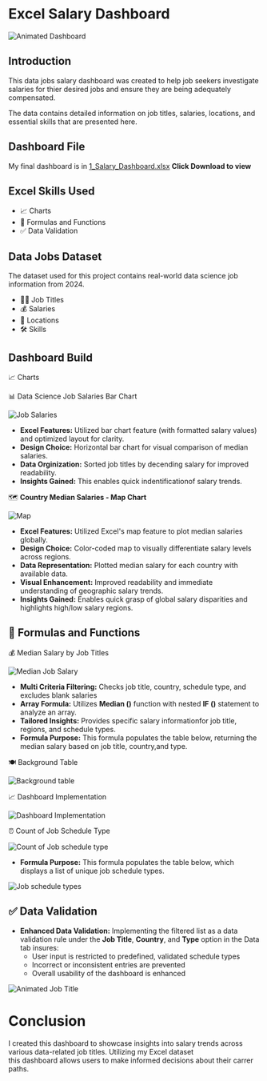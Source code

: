 # Excel Salary Dashboard
![Animated Dashboard](https://github.com/user-attachments/assets/5a6e7722-e382-4d8f-942f-548daddd5c14)  

## Introduction  
This data jobs salary dashboard was created to help job seekers investigate salaries for thier desired jobs and ensure they are being
adequately compensated.  

The data contains detailed information on job titles, salaries, locations, and essential skills that are presented here.  

## Dashboard File  
My final dashboard is in [1_Salary_Dashboard.xlsx](https://github.com/Mnord444/Excel_Project_Data-Analytics/tree/main/Project_1-Dashboard)  **Click Download to view**

## Excel Skills Used  
* 📈 Charts
* 🧮 Formulas and Functions
* ✅ Data Validation

## Data Jobs Dataset  
The dataset used for this project contains real-world data science job information from 2024.  
* 👨‍💼 Job Titles
* 💰 Salaries
* 📍 Locations
* 🛠️ Skills

## Dashboard Build  
📈 Charts  

📊 Data Science Job Salaries Bar Chart    

![Job Salaries](https://github.com/user-attachments/assets/51bc4f2b-f463-49dc-91a3-06a63c422537)  
* **Excel Features:** Utilized bar chart feature (with formatted salary values) and optimized layout for clarity.
* **Design Choice:** Horizontal bar chart for visual comparison of median salaries.
* **Data Orginization:** Sorted job titles by decending salary for improved readability.
* **Insights Gained:** This enables quick indentificationof salary trends.

🗺️ **Country Median Salaries - Map Chart**    

![Map](https://github.com/user-attachments/assets/8e037226-9ac5-4b5a-be86-51c1a123b6bd)  
* **Excel Features:** Utilized Excel's map feature to plot median salaries globally.
* **Design Choice:** Color-coded map to visually differentiate salary levels across regions.
* **Data Representation:** Plotted median salary for each country with available data.
* **Visual Enhancement:** Improved readability and immediate understanding of geographic salary trends.
* **Insights Gained:** Enables quick grasp of global salary disparities and highlights high/low salary regions.

## 🧮 Formulas and Functions  

💰 Median Salary by Job Titles    

![Median Job Salary](https://github.com/user-attachments/assets/57ed01e1-13bd-4318-a092-821480be2abc)  
* **Multi Criteria Filtering:** Checks job title, country, schedule type, and excludes blank salaries
* **Array Formula:** Utilizes **Median ()** function with nested **IF ()** statement to analyze an array.
* **Tailored Insights:** Provides specific salary informationfor job title, regions, and schedule types.
* **Formula Purpose:** This formula populates the table below, returning the median salary based on job title, country,and type.

🍽️ Background Table   

 ![Background table](https://github.com/user-attachments/assets/094eb2cb-977f-44f0-b063-634ed3435e50)  

📈 Dashboard Implementation    

![Dashboard Implementation](https://github.com/user-attachments/assets/f77d57ef-611e-4d21-b4f7-ed009089b72d)  

⏰ Count of Job Schedule Type    

![Count of Job schedule type](https://github.com/user-attachments/assets/c4ab577a-72af-4ccb-9644-a8fd4c788ca8)  
* **Formula Purpose:** This formula populates the table below, which displays a list of unique job schedule types.

![Job schedule types](https://github.com/user-attachments/assets/d887e79e-1b1f-48ac-ab69-c03b3eb0dd3d)  

## ✅ Data Validation  
* **Enhanced Data Validation:** Implementing the filtered list as a data validation rule under the **Job Title**, **Country**, and **Type** option
in the Data tab insures:
     - User input is restricted to predefined, validated schedule types
     - Incorrect or inconsistent entries are prevented
     - Overall usability of the dashboard is enhanced

![Animated Job Title](https://github.com/user-attachments/assets/2a64be4a-922a-4b8e-adf0-343ae532d837)  

# Conclusion  

I created this dashboard to showcase insights into salary trends across various data-related job titles. Utilizing my Excel dataset  
this dashboard allows users to make informed decisions about their carrer paths.

